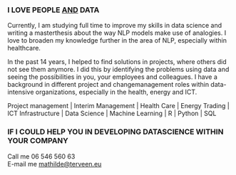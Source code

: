### I LOVE PEOPLE <ins>AND</ins> DATA

Currently, I am studying full time to improve my skills in data science and writing a masterthesis about the way NLP models make use of analogies. I love to broaden my knowledge further in the area of NLP, especially within healthcare. 

In the past 14 years, I helped to find solutions in projects, where others did not see them anymore. I did this by identifying the problems using data and seeing the possibilities in you, your employees and colleagues. I have a background in different project and changemanagement roles within data-intensive organizations, especially in the health, energy and ICT.

Project management | Interim Management | Health Care | Energy Trading | ICT Infrastructure | Data Science  | Machine Learning | R | Python | SQL

### IF I COULD HELP YOU IN DEVELOPING DATASCIENCE WITHIN YOUR COMPANY

Call me 06 546 560 63 <br />
E-mail me mathilde@terveen.eu

